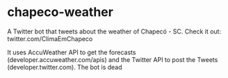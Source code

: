 # chapeco-weather
A Twitter bot that tweets about the weather of Chapecó - SC.
Check it out: twitter.com/ClimaEmChapeco

It uses AccuWeather API to get the forecasts (developer.accuweather.com/apis) and the Twitter API to post the Tweets (developer.twitter.com).
The bot is dead
